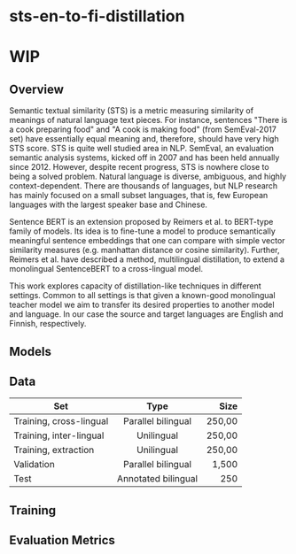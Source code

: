 # sts-en-to-fi-distillation

# WIP

## Overview

Semantic textual similarity (STS) is a metric measuring similarity of meanings of natural language text pieces. For instance, sentences "There is a cook preparing food" and "A cook is making food" (from SemEval-2017 set) have essentially equal meaning and, therefore, should have very high STS score. STS is quite well studied area in NLP. SemEval, an evaluation semantic analysis systems, kicked off in 2007 and has been held annually since 2012. However, despite recent progress, STS is nowhere close to being a solved problem. Natural language is diverse, ambiguous, and highly context-dependent. There are thousands of languages, but NLP research has mainly focused on a small subset languages, that is, few European languages with the largest speaker base and Chinese.

Sentence BERT is an extension proposed by Reimers et al. to BERT-type family of models. Its idea is to fine-tune a model to produce semantically meaningful sentence embeddings that one can compare with simple vector similarity measures (e.g. manhattan distance or cosine similarity). Further, Reimers et al. have described a method, multilingual distillation, to extend a monolingual SentenceBERT to a cross-lingual model.

This work explores capacity of distillation-like techniques in different settings. Common to all settings is that given a known-good monolingual teacher model we aim to transfer its desired properties to another model and language. In our case the source and target languages are English and Finnish, respectively.





## Models

## Data

| Set   |      Type      |  Size |
|----------|:-------------:|------:|
| Training, cross-lingual |   Parallel bilingual | 250,00 |
| Training, inter-lingual |    Unilingual   |   250,00 |
| Training, extraction  | Unilingual |   250,00 |
| Validation | Parallel bilingual| 1,500 |
| Test  | Annotated bilingual | 250 |

## Training

## Evaluation Metrics
